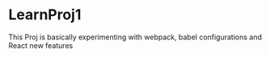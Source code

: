 # LearnProj1

This Proj is basically experimenting with webpack, babel configurations and React new features
